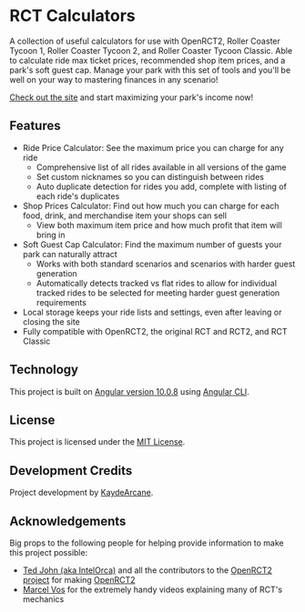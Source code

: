 # RCT Calculators

A collection of useful calculators for use with OpenRCT2, Roller Coaster Tycoon 1, Roller Coaster Tycoon 2, and Roller Coaster Tycoon Classic. Able to calculate ride max ticket prices, recommended shop item prices, and a park's soft guest cap. Manage your park with this set of tools and you'll be well on your way to mastering finances in any scenario!

[Check out the site](https://kaydearcane.github.io/rct-calculators/) and start maximizing your park's income now!

## Features

- Ride Price Calculator: See the maximum price you can charge for any ride
  - Comprehensive list of all rides available in all versions of the game
  - Set custom nicknames so you can distinguish between rides
  - Auto duplicate detection for rides you add, complete with listing of each ride's duplicates
- Shop Prices Calculator: Find out how much you can charge for each food, drink, and merchandise item your shops can sell
  - View both maximum item price and how much profit that item will bring in
- Soft Guest Cap Calculator: Find the maximum number of guests your park can naturally attract
  - Works with both standard scenarios and scenarios with harder guest generation
  - Automatically detects tracked vs flat rides to allow for individual tracked rides to be selected for meeting harder guest generation requirements
- Local storage keeps your ride lists and settings, even after leaving or closing the site
- Fully compatible with OpenRCT2, the original RCT and RCT2, and RCT Classic

## Technology

This project is built on [Angular version 10.0.8](https://angular.io/) using [Angular CLI](https://github.com/angular/angular-cli).

## License 

This project is licensed under the [MIT License](https://opensource.org/licenses/MIT).

## Development Credits

Project development by [KaydeArcane](https://twitter.com/KaydeArcane).

## Acknowledgements

Big props to the following people for helping provide information to make this project possible:

- [Ted John (aka IntelOrca)](http://intelorca.co.uk/) and all the contributors to the [OpenRCT2 project](https://github.com/OpenRCT2/OpenRCT2) for making [OpenRCT2](https://openrct2.io/)
- [Marcel Vos](https://www.youtube.com/channel/UCBlXovStrlQkVA2xJEROUNg) for the extremely handy videos explaining many of RCT's mechanics
